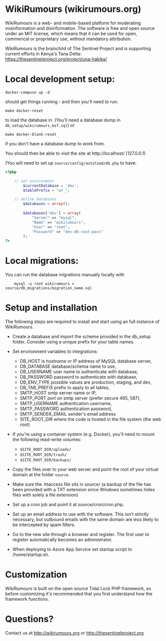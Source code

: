 # WikiRumours (wikirumours.org)

WikiRumours is a web- and mobile-based platform for moderating
misinformation and disinformation. The software is free and open
source under an MIT license, which means that it can be used for
open, commerical or proprietary use, without mandatory
attribution.

WikiRumours is the brainchild of The Sentinel Project and is
supporting current efforts in Kenya's Tana Delta:
https://thesentinelproject.org/project/una-hakika/

# Local development setup:
```
docker-compose up -d
```
should get things running - and then you'll need to run:
```
make docker-reset
```
to load the database in. (You'll need a database dump in `db_setup/wikirumours_msf.sql`)
or
```
make docker-blank-reset
```
if you don't have a database dump to work from.

You should then be able to visit the site at http://localhost/ (127.0.0.1)

(You will need to set up `source/config/autoload/db.php` to have:
```php
<?php

	// set environment
		$currentDatabase = 'dev';
		$tablePrefix = "wr_";

	// define databases
		$databases = array();
	
        $databases['dev'] = array(
            "Server" => "mysql",
            "Name" => "wikirumours",
            "User" => "root",
            "Password" => "dev-db-root-pass"
        );
?>
```


# Local migrations:

You can run the database migrations manually locally with

```shell
	mysql -u root wikirumours < source/db_migrations/migration_name.sql
```

# Setup and installation

The following steps are required to install and start using an
full instance of WikiRumours.

- Create a database and import the scheme provided in the
  db_setup folder. Consider using a unique prefix for your
  table names.

- Set environment variables to integrations:
  - DB_HOST is hostname or IP address of MySQL database server,
  - DB_DATABASE database/schema name to use,
  - DB_USERNAME user name to authenticate with database,
  - DB_PASSWORD password to authenticate with database,
  - DB_ENV_TYPE possible values are production, staging, and dev,
  - DB_TAB_PREFIX prefix to apply to all tables,
  - SMTP_HOST smtp server name or IP,
  - SMTP_PORT port on smtp server (prefer secure 465, 587),
  - SMTP_USERNAME authentication username,
  - SMTP_PASSWORD authentication password,
  - SMTP_SENDER_EMAIL sender's email address
  - SITE_ROOT_DIR where the code is hosted in the file system (the web root)

- If you're using a container system (e.g. Docker), you'll need to mount the following read-write
  volumes:
  - `$SITE_ROOT_DIR/uploads/`
  - `$SITE_ROOT_DIR/trash/`
  - `$SITE_ROOT_DIR/backups/`

- Copy the files over to your web server and point the root of
  your virtual domain at the folder `source`.
  
- Make sure the .htaccess file sits in source/ (a backup
  of the file has been provided with a TXT extension since
  Windows sometimes hides files with solely a file extension)
  
- Set up a cron job and point it at source/cron/cron.php.

- Set up an email address to use with the software. This isn't
  strictly necessary, but outbound emails with the same domain
  are less likely to be intercepted by spam filters.

- Go to the new site through a browser and register. The first
  user to register automatically becomes an administrator.

- When deploying to Azure App Service set startup script to /home/startup.sh.

# Customization

WikiRumours is built on the open source Tidal Lock PHP framework,
so before customizing it's recommended that you first understand
how the framework functions.

# Questions?

Contact us at http://wikirumours.org or http://thesentinelproject.org
